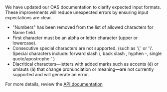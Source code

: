 We have updated our OAS documentation to clarify expected input formats. These improvements will reduce unexpected errors by ensuring input expectations are clear. 

- "Numbers" has been removed from the list of allowed characters for Name field.
- First character must be an alpha or letter character (upper or lowercase).
- Consecutive special characters are not supported. (such as '/,' or '\\'. Special characters include: forward slash /,   back slash \,    hyphen -,   single quote/apostrophe  ' )
- Diacritical characters—letters with added marks such as accents (é) or umlauts (ä) that change pronunciation or meaning—are not currently supported and will generate an error. 
	
For more details, review the [API documentation](https://developer.va.gov/explore/api/veteran-confirmation/docs?version=current)
